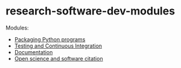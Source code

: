 # research-software-dev-modules

Modules:
- [Packaging Python programs](https://kyleniemeyer.github.io/research-software-dev-modules/module-packaging/)
- [Testing and Continuous Integration](https://kyleniemeyer.github.io/research-software-dev-modules/module-testing-ci/)
- [Documentation](https://kyleniemeyer.github.io/research-software-dev-modules/module-documentation/)
- [Open science and software citation](https://kyleniemeyer.github.io/research-software-dev-modules/module-open-science/)
